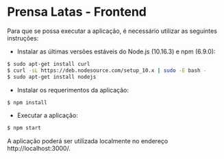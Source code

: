 # Prensa Latas - Frontend

Para que se possa executar a aplicação, é necessário utilizar as seguintes instruções:

- Instalar as últimas versões estáveis do Node.js (10.16.3) e npm (6.9.0):

```sh
$ sudo apt-get install curl
$ curl -sL https://deb.nodesource.com/setup_10.x | sudo -E bash -
$ sudo apt-get install nodejs
```

- Instalar os requerimentos da aplicação:

```sh
$ npm install
```

- Executar a aplicação:

```sh
$ npm start
```

A aplicação poderá ser utilizada localmente no endereço http://localhost:3000/.
